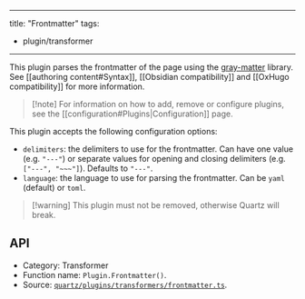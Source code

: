 ______________________________________________________________________

title: "Frontmatter"
tags:

- plugin/transformer

______________________________________________________________________

This plugin parses the frontmatter of the page using the [gray-matter](https://github.com/jonschlinkert/gray-matter) library. See \[\[authoring content#Syntax\]\], \[\[Obsidian compatibility\]\] and \[\[OxHugo compatibility\]\] for more information.

> \[!note\]
> For information on how to add, remove or configure plugins, see the \[\[configuration#Plugins|Configuration\]\] page.

This plugin accepts the following configuration options:

- `delimiters`: the delimiters to use for the frontmatter. Can have one value (e.g. `"---"`) or separate values for opening and closing delimiters (e.g. `["---", "~~~"]`). Defaults to `"---"`.
- `language`: the language to use for parsing the frontmatter. Can be `yaml` (default) or `toml`.

> \[!warning\]
> This plugin must not be removed, otherwise Quartz will break.

## API

- Category: Transformer
- Function name: `Plugin.Frontmatter()`.
- Source: [`quartz/plugins/transformers/frontmatter.ts`](https://github.com/jackyzha0/quartz/blob/v4/quartz/plugins/transformers/frontmatter.ts).
